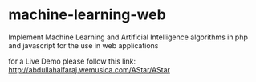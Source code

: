 # machine-learning-web
Implement Machine Learning and Artificial Intelligence algorithms in php and javascript for the use in web applications

for a Live Demo please follow this link:
http://abdullahalfaraj.wemusica.com/AStar/AStar

